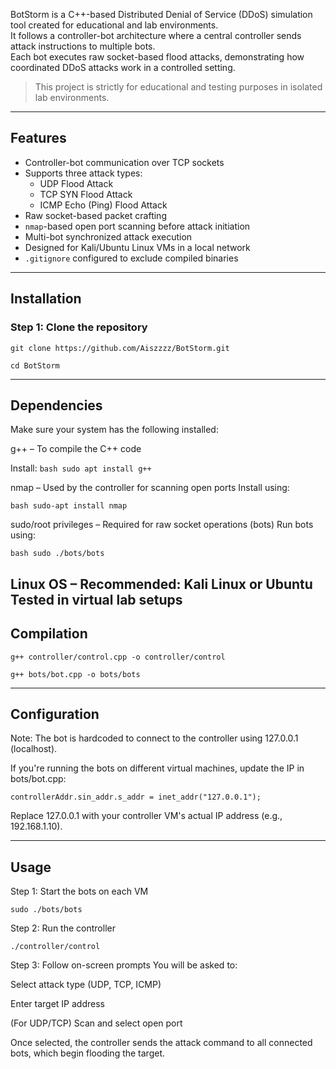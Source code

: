 BotStorm is a C++-based Distributed Denial of Service (DDoS) simulation tool created for educational and lab environments.  
It follows a controller-bot architecture where a central controller sends attack instructions to multiple bots.  
Each bot executes raw socket-based flood attacks, demonstrating how coordinated DDoS attacks work in a controlled setting.

> This project is strictly for educational and testing purposes in isolated lab environments.
---
## Features

- Controller-bot communication over TCP sockets
- Supports three attack types:
  - UDP Flood Attack
  - TCP SYN Flood Attack
  - ICMP Echo (Ping) Flood Attack
- Raw socket-based packet crafting
- `nmap`-based open port scanning before attack initiation
- Multi-bot synchronized attack execution
- Designed for Kali/Ubuntu Linux VMs in a local network
- `.gitignore` configured to exclude compiled binaries
---
## Installation

### Step 1: Clone the repository


```git clone https://github.com/Aiszzzz/BotStorm.git```

```cd BotStorm```

---
## Dependencies
Make sure your system has the following installed:

g++ – To compile the C++ code

Install: ```bash sudo apt install g++```

nmap – Used by the controller for scanning open ports
Install using:

```bash sudo-apt install nmap```

sudo/root privileges – Required for raw socket operations (bots)
Run bots using: 

```bash sudo ./bots/bots```

Linux OS – Recommended: Kali Linux or Ubuntu
Tested in virtual lab setups
---
## Compilation

```g++ controller/control.cpp -o controller/control```

```g++ bots/bot.cpp -o bots/bots```

---
## Configuration
Note: The bot is hardcoded to connect to the controller using 127.0.0.1 (localhost).

If you're running the bots on different virtual machines, update the IP in bots/bot.cpp:

```controllerAddr.sin_addr.s_addr = inet_addr("127.0.0.1");```

Replace 127.0.0.1 with your controller VM's actual IP address (e.g., 192.168.1.10).

---
## Usage
Step 1: Start the bots on each VM

```sudo ./bots/bots```

Step 2: Run the controller

```./controller/control```

Step 3: Follow on-screen prompts
You will be asked to:

Select attack type (UDP, TCP, ICMP)

Enter target IP address

(For UDP/TCP) Scan and select open port

Once selected, the controller sends the attack command to all connected bots, which begin flooding the target.
